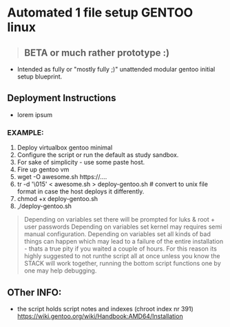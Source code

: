 # Automated 1 file setup GENTOO linux

> ## BETA or much rather prototype :)

-  Intended as fully or "mostly fully ;)" unattended modular gentoo initial setup blueprint. 


## Deployment Instructions

- lorem ipsum

### EXAMPLE:
1. Deploy virtualbox gentoo minimal
2. Configure the script or run the default as study sandbox.
2. For sake of simplicity - use some paste host.
3. Fire up gentoo vm
4. wget -O awesome.sh https://....
5. tr -d '\015' < awesome.sh > deploy-gentoo.sh # convert to unix file format in case the host deploys it differently.
6. chmod +x deploy-gentoo.sh
7. ,/deploy-gentoo.sh
> Depending on variables set there will be prompted for luks & root + user passwords
> Depending on variables set kernel may requires semi manual configuration.
> Depending on variables set all kinds of bad things can happen which may lead to a failure of the entire installation - thats a true pity if you waited a couple of hours. For this reason its highly suggested to not runthe script all at once unless you know the STACK will work together, running the bottom script functions one by one may help debugging.


## OTher INFO:
- the script holds script notes and indexes (chroot index nr 391)
https://wiki.gentoo.org/wiki/Handbook:AMD64/Installation